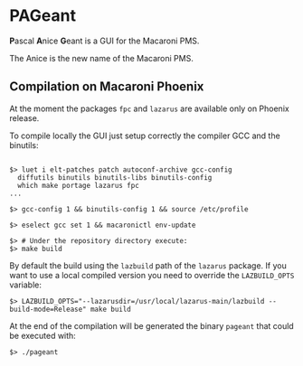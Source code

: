 # PAGeant

**P**ascal **A**nice **G**eant is a GUI for the Macaroni PMS.

The Anice is the new name of the Macaroni PMS.

## Compilation on Macaroni Phoenix

At the moment the packages `fpc` and `lazarus` are available only
on Phoenix release.

To compile locally the GUI just setup correctly the compiler GCC and
the binutils:

```shell

$> luet i elt-patches patch autoconf-archive gcc-config
  diffutils binutils binutils-libs binutils-config
  which make portage lazarus fpc
...

$> gcc-config 1 && binutils-config 1 && source /etc/profile

$> eselect gcc set 1 && macaronictl env-update

$> # Under the repository directory execute:
$> make build
```

By default the build using the `lazbuild` path of the `lazarus`
package. If you want to use a local compiled version you need to override
the `LAZBUILD_OPTS` variable:

```shell
$> LAZBUILD_OPTS="--lazarusdir=/usr/local/lazarus-main/lazbuild --build-mode=Release" make build
```

At the end of the compilation will be generated the binary `pageant`
that could be executed with:

```shell
$> ./pageant
```

